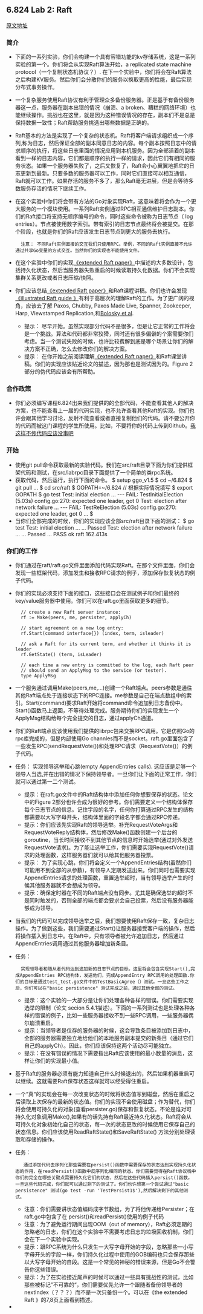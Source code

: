 ## 6.824 Lab 2: Raft

[原文地址](https://pdos.csail.mit.edu/6.824/labs/lab-raft.html)

### 简介
+ 下面的一系列实验，你们会构建一个具有容错功能的kv存储系统，这是一系列实验的第一个。你们将会从实现Raft算法开始，a replicated state machine protocol（一个复制状态机协议？）. 在下一个实验中，你们将会在Raft算法之后构建KV服务。然后你们会分散你们的服务以换取更高的性能，最后实现分布式事务操作。
+ 一个复杂服务使用Raft协议有利于管理众多备份服务器。正是基于有备份服务器这一点，服务器在副本出错的情况（崩溃、a broken、糟糕的网络环境）也能继续操作。挑战也在这里，就是因为这种错误情况的存在，副本们不是总是保持数据一致性；Raft帮助服务挑选出哪些数据是正确的。
+ Raft基本的方法是实现了一个复杂的状态机。Raft将客户端请求组织成一个序列,称为日志，然后保证全部的副本同意日志的内容。每个副本按照日志中的请求顺序的执行，将这些日志里面的情况应用到本机服务。因为全部活着的副本看到一样的日志内容，它们都是顺序的执行一样的请求，因此它们有相同的服务状态。如果一个服务器失败了，之后又恢复了，Raft会小心翼翼地把它的日志更新到最新。只要多数的服务器可以工作，同时它们直接可以相互通信，Raft就可以工作。如果存活的服务不多了，那么Raft毫无进展，但是会等待多数服务存活的情况下继续工作。
+ 在这个实验中你们将会带有方法的Go对象实现Raft，这意味着将会作为一个更大服务的一个模块使用。一系列Raft实例通过RPC相互通信维护日志副本。你们的Raft接口将支持无顺序编号的命令，同时这些命令被称为日志节点（ log entries）。节点被使用数字索引。带有索引的日志节点最终将会被提交。在那个阶段，也就是你们的Raft应该发生日志节点到更大的服务去执行。

		注意： 不同Raft实例直接的交互我们只使用RPC。举例，不同的Raft实例直接不允许通过共享Go变量的方式交互。当然你们的实现也不能使用文件。

+ 在这个实验中你们的实现[《extended Raft paper》](https://pdos.csail.mit.edu/6.824/papers/raft-extended.pdf)中描述的大多数设计，包括持久化状态，然后当服务器失败重启的时候读取持久化数据。你们不会实现集群关系更改或者日志压缩/快照。
+ 你们应该总结[《extended Raft paper》](https://pdos.csail.mit.edu/6.824/papers/raft-extended.pdf)和Raft课程讲稿。你们也许会发现[《illustrated Raft guide 》](http://thesecretlivesofdata.com/raft/)有利于高层次的理解Raft的工作。为了更广阔的视角，应该去了解 Paxos, Chubby, Paxos Made Live, Spanner, Zookeeper, Harp, Viewstamped Replication,和[Bolosky et al](http://static.usenix.org/event/nsdi11/tech/full_papers/Bolosky.pdf).

	+  提示： 尽早开始。虽然实现部分代码不是很多，但是让它正常的工作将会是一个挑战。算法和代码都非常狡猾，同时还有很多偏僻的个案需要你们考虑。当一个测试失败的时候，也许比较费解到底是哪个场景让你们的解决方案不正确，怎么去修改你们的解决方案。
	+  提示： 在你开始之前阅读理解[《extended Raft paper》](https://pdos.csail.mit.edu/6.824/papers/raft-extended.pdf)和Raft课堂讲稿。你们的实现应该贴近论文的描述，因为那也是测试因为的。Figure 2部分的伪代码应该会有所帮助。

### 合作政策
+ 你们必须编写课程6.824出来我们提供的的全部代码，不能查看其他人的解决方案，也不能查看上一届的代码实现，也不允许查看其他Raft的实现。你们也许会跟其他学习讨论，反射不能查看或者直接复制他们的代码。请不要公开你的代码而被这门课程的学生所使用。比如，不要将你的代码上传到Github。[我这样不传代码应该没事吧]()

### 开始
+ 使用git pull命令获取最新的实验代码。我们在src/raft目录下面为你们提供框架代码和测试，在src/labrpc目录下面提供了一个简单的类rpc系统。
+ 获取代码，然后运行，执行下面的命令。
		$ setup ggo_v1.5
		$ cd ~/6.824
		$ git pull
		...
		$ cd src/raft
		$ GOPATH=~/6.824  // 根据实际情况填写
		$ export GOPATH
		$ go test
		Test: initial election ...
		--- FAIL: TestInitialElection (5.03s)
		config.go:270: expected one leader, got 0
		Test: election after network failure ...
		--- FAIL: TestReElection (5.03s)
		config.go:270: expected one leader, got 0
		...
		$
+ 当你们全部完成的时候，你们的实现应该全部src/raft目录下面的测试：
		$ go test
		Test: initial election ...
  		... Passed
		Test: election after network failure ...
		  ... Passed
		...
		PASS
		ok  	raft	162.413s


### 你们的工作
+ 你们通过在raft/raft.go文件里面添加代码实现Raft。在那个文件里面，你们会发现一些框架代码，添加发生和接收RPC请求的例子，添加保存恢复状态的例子代码。
+ 你们的实现必须支持下面的接口，这些接口会在测试例子和你们最终的key/value服务器中使用。你们可以在raft.go里面获取更多的细节。
	
    	// create a new Raft server instance:
		rf := Make(peers, me, persister, applyCh)

		// start agreement on a new log entry:
		rf.Start(command interface{}) (index, term, isleader)

		// ask a Raft for its current term, and whether it thinks it is leader
		rf.GetState() (term, isLeader)

		// each time a new entry is committed to the log, each Raft peer
		// should send an ApplyMsg to the service (or tester).
		type ApplyMsg

+ 一个服务通过调用Make(peers,me,…)创建一个Raft端点。peers参数是通往其他Raft端点处于连接状态下的RPC连接。me参数是自己在端点数组中的索引。Start(command)要求Raft开始将command命令追加到日志备份中。Start()函数马上返回，不等待处理完成。服务期待你们的实现发生一个ApplyMsg结构给每个完全提交的日志，通过applyCh通道。
+ 你们的Raft端点应该使用我们提供的librpc包来交换RPC调用。它是仿照Go的rpc库完成的，但是内部使用Go channles而不是socket。raft.go里面包含了一些发生RPC(sendRequestVote())和处理RPC请求（RequestVote()）的例子代码。

+ 任务：
		实现领导选举和心跳(empty AppendEntries calls). 这应该是足够一个领导人当选,并在出错的情况下保持领导者。一旦你们让下面的正常工作，你们就可以通过第一二个测试。

	+ 提示：在raft.go文件中的Raft结构体中添加任何你想要保存的状态。论文中的Figure 2部分也许会成为很好的参考。你们需要定义一个结构体保存每个日志节点的信息。记住字段的名字，任何你打算通过RPC发生的结构都需要以大写字母开头，结构体里面的字段名字都会通过RPC传递。
	+ 提示：你们应该先实现Raft的领导选举。补充RequestVoteArgs和RequestVoteReply结构体，然后修改Make()函数创建一个后台的goroutine，当长时间接收不到其他节点的信息时开始选举(通过对外发送RequestVote请求)。为了能让选举工作，你们需要实现RequestVote()请求的处理函数，这样服务器们就可以给其他服务器投票。
	+ 提示： 为了实现心跳，你们将会定义一个AppendEntries结构(虽然你们可能用不到全部的从参数)，有领导人定期发送出来。你们同时也需要实现AppendEntries请求的处理函数，重置选举超时，当有领导选举产生的时候其他服务器就不会想成为领导。
	+ 提示：确保定时器在不同的Raft端点没有同步。尤其是确保选举的超时不是同时触发的，否则全部的端点都会要求会自己投票，然后没有服务器能够成为领导。

+ 当我们的代码可以完成领导选举之后，我们想要使用Raft保存一致，复杂日志操作。为了做到这些，我们需要通过Start()让服务器接受客户端的操作，然后将操作插入到日志中。在Raft中，只有领导者被允许追加日志，然后通过AppendEntries调用通过其他服务器增加新条目。


+ 任务：
		
     	实现领导者和随从者代码达到追加新的日志节点的目标。这里将会包含实现Start(),完成AppendEntries RPC结构体，发送他们，完成AppendEntry RPC调用的处理函数.你们的目标是通过test_test.go文件中的TestBasicAgree（）测试。一旦这些工作之后，你们可以在"basic persistence" 测试完成之前，通过其他全部的测试。

	+ 提示：这个实验的一大部分是让你们处理各种各样的错误。你们需要实现选举的限制（论文 secion 5.4.1描述）。下面的一系列测试也是处理各种各样的错误的例子，比如一些服务器接收不到一些RPC调用，一些服务器偶尔崩溃重启。
	+ 提示：当领导者是仅存的服务器的时候，这会导致条目被添加到日志中，全部的服务器需要独立地给他们的本地服务副本提交的新条目（通过它们自己的applyCh）。因此，你们应该保持这两个活动尽可能独立。
	+ 提示：在没有错误的情况下需要指出Raft应该使用的最小数量的消息，这样让你们的实现最小值。

+ 基于Raft的服务器必须有能力知道自己什么时候退出的，然后如果机器重启可以继续。这就需要Raft保存状态这样就可以经受得住重启。
+ 一个“真“的实现会在每一次改变状态的时候将状态值写到磁盘，然后在重启之后读取上次保存的最新的状态值。你们的实现不会使用磁盘；作为替代，你们将会使用可持久化的对象(查看persister.go)保存和恢复状态。不论是谁对可持久化对象调用Make(),如果有的话先持有Raft最近持久化状态。Raft将会从可持久化对象初始化自己的状态，每一次的状态更改的时候使用它保存自己的状态信息。你们应该使用ReadRaftState()和SaveRaftState() 方法分别处理读取和存储的操作。

+ 任务：

		 通过添加代码去序列化那些需要在persist()函数中需要保存的状态达到实现持久化状态的作用，在readPersist()函数中反序列化相同的状态。你们需要觉得在Raft协议栈中你们的完全在哪些关键点需要持久化它们的状态，然后在这些代码插入persist()函数。一旦这些代码完成，你们就可以通过剩下的测试了。你们也许想第一个尝试通过"basic persistence" 测试(go test -run 'TestPersist1$'),然后解决剩下的其他测试。

	+ 注意：你们需要讲状态值编码成字节数组，为了将他传递给Persister；在raft.go中包含了在 persist()和readPersist()使用的例子代码
	+ 注意：为了避免运行期间出现OOM（out of memory），Raft必须定期的忽略老的日志，你们在这个实验中不需要考虑日志的垃圾回收机制，你们会在下一个实验中实现。
	+ 提示：跟RPC系统为什么只发生一大写字母开始的字段，忽略那些一小写字母开头的字段一样，你们持久化过程中使用的GOB编码也只会保存那些以大写字母开始的自段。这是一个常见的神秘的错误来源，但是Go不会警告你这些错误。
	+ 提示：为了在实验接近尾声的时候可以通过一些具有挑战性的测试，比如那些被标记”不可靠的“，你们需要优先允许一个跟随者备份领导者的nextIndex（？？？）而不是一次只备份一个。可以在《the extended Raft 》的7,8页上面看到描述。

















+ 

